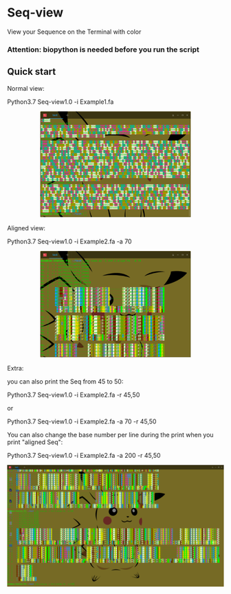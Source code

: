 # Seq-view
View your Sequence on the Terminal with color

### Attention: biopython is needed before you run the script

## Quick start

Normal view:

Python3.7 Seq-view1.0 -i Example1.fa


<p align="center">
  <img src="https://github.com/Karobben/Seq-vew/blob/master/Seq-1.png" width="350" title="hover text">
</p>


Aligned view:

Python3.7 Seq-view1.0 -i Example2.fa -a 70

<p align="center">
  <img src="https://github.com/Karobben/Seq-vew/blob/master/Seq-3.png" width="350" title="hover text">
</p>


Extra:

you can also print the Seq from 45 to 50:

Python3.7 Seq-view1.0 -i Example2.fa -r 45,50

or

Python3.7 Seq-view1.0 -i Example2.fa -a 70 -r 45,50


You can also change the base number per line during the print when you print "aligned Seq":

Python3.7 Seq-view1.0 -i Example2.fa -a 200 -r 45,50

<p align="center">
  <img src="https://github.com/Karobben/Seq-vew/blob/master/Seq-5.png" width="600" title="hover text">
</p>
